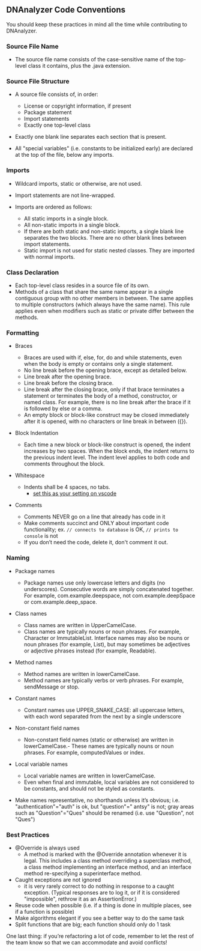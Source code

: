 ## DNAnalyzer Code Conventions

You should keep these practices in mind all the time while contributing to DNAnalyzer.

### Source File Name

- The source file name consists of the case-sensitive name of the top-level class it contains, plus the .java extension.

### Source File Structure

- A source file consists of, in order:
    - License or copyright information, if present
    - Package statement
    - Import statements
    - Exactly one top-level class

- Exactly one blank line separates each section that is present.
- All "special variables" (i.e. constants to be initialized early) are declared at the top of the file, below any
  imports.

### Imports

- Wildcard imports, static or otherwise, are not used.
- Import statements are not line-wrapped.

- Imports are ordered as follows:
    - All static imports in a single block.
    - All non-static imports in a single block.
    - If there are both static and non-static imports, a single blank line separates the two blocks. There are no other
      blank lines between import statements.
    - Static import is not used for static nested classes. They are imported with normal imports.

### Class Declaration

- Each top-level class resides in a source file of its own.
- Methods of a class that share the same name appear in a single contiguous group with no other members in between. The
  same applies to multiple constructors (which always have the same name). This rule applies even when modifiers such as
  static or private differ between the methods.

### Formatting

- Braces
    - Braces are used with if, else, for, do and while statements, even when the body is empty or contains only a single
      statement.
    - No line break before the opening brace, except as detailed below.
    - Line break after the opening brace.
    - Line break before the closing brace.
    - Line break after the closing brace, only if that brace terminates a statement or terminates the body of a method,
      constructor, or named class. For example, there is no line break after the brace if it is followed by else or a
      comma.
    - An empty block or block-like construct may be closed immediately after it is opened, with no characters or line
      break in between ({}).

- Block Indentation
    - Each time a new block or block-like construct is opened, the indent increases by two spaces. When the block ends,
      the indent returns to the previous indent level. The indent level applies to both code and comments throughout the
      block.

- Whitespace
    - Indents shall be 4 spaces, no tabs.
        - [set this as your setting on vscode](https://stackoverflow.com/a/38556923)

- Comments
    - Comments NEVER go on a line that already has code in it
    - Make comments succinct and ONLY about important code functionality; ex. `// connects to database` is
      OK, `// prints to console` is not
    - If you don’t need the code, delete it, don't comment it out.

### Naming

- Package names
    - Package names use only lowercase letters and digits (no underscores). Consecutive words are simply concatenated
      together. For example, com.example.deepspace, not com.example.deepSpace or com.example.deep_space.

- Class names
    - Class names are written in UpperCamelCase.
    - Class names are typically nouns or noun phrases. For example, Character or ImmutableList. Interface names may also
      be nouns or noun phrases (for example, List), but may sometimes be adjectives or adjective phrases instead (for
      example, Readable).

- Method names
    - Method names are written in lowerCamelCase.
    - Method names are typically verbs or verb phrases. For example, sendMessage or stop.

- Constant names
    - Constant names use UPPER_SNAKE_CASE: all uppercase letters, with each word separated from the next by a single
      underscore

- Non-constant field names
    - Non-constant field names (static or otherwise) are written in lowerCamelCase.- These names are typically nouns or
      noun phrases. For example, computedValues or index.

- Local variable names
    - Local variable names are written in lowerCamelCase.
    - Even when final and immutable, local variables are not considered to be constants, and should not be styled as
      constants.

- Make names representative, no shorthands unless it’s obvious; i.e. "authentication"="auth" is ok, but "question"="
  antsy" is not; gray areas such as "Question"="Ques" should be renamed (i.e. use "Question", not "Ques")

### Best Practices

- @Override is always used
    - A method is marked with the @Override annotation whenever it is legal. This includes a class method overriding a
      superclass method, a class method implementing an interface method, and an interface method re-specifying a
      superinterface method.
- Caught exceptions are not ignored
    - it is very rarely correct to do nothing in response to a caught exception. (Typical responses are to log it, or if
      it is considered "impossible", rethrow it as an AssertionError.)
- Reuse code when possible (i.e. if a thing is done in multiple places, see if a function is possible)
- Make algorithms elegant if you see a better way to do the same task
- Split functions that are big; each function should only do 1 task

One last thing: if you’re refactoring a lot of code, remember to let the rest of the team know so that we can
accommodate and avoid conflicts!
